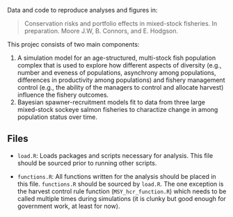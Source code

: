 Data and code to reproduce analyses and figures in:
>Conservation risks and portfolio effects in mixed-stock fisheries. In preparation. Moore J.W, B. Connors, and E. Hodgson. 

This projec consists of two main components:
1. A simulation model for an age-structured, multi-stock fish population complex that is used to explore how different aspects of diversity (e.g., number and eveness of populations, asynchrony among populations, differences in productivity among populations) and fishery management control (e.g., the ability of the managers to control and allocate harvest) influence the fishery outcomes.
2. Bayesian spawner-recruitment models fit to data from three large mixed-stock sockeye salmon fisheries to charactize change in among population status over time.

## Files
- `load.R`: Loads packages and scripts necessary for analysis. This file should be
  sourced prior to running other scripts.

- `functions.R`: All functions written for the analysis should be placed in this
  file. `functions.R` should be sourced by `load.R`. The one exception is the harvest control rule function  (`MSY_hcr_function.R`) which needs to be called multiple times during simulations (it is clunky but good enough for government work, at least for now).

  



